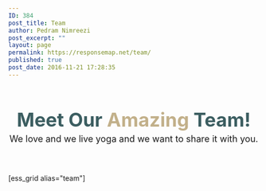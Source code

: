 ```yaml
---
ID: 384
post_title: Team
author: Pedram Nimreezi
post_excerpt: ""
layout: page
permalink: https://responsemap.net/team/
published: true
post_date: 2016-11-21 17:28:35
---
```

<div style="text-align: center;">
    <h4 style="margin: 60px 0 0 0;"><span style="font-size: 38px; color: #3c5e61; line-height: 1.2; font-weight: bold;">Meet Our <span style="color: #C2B08A;">Amazing</span> Team!</span></h4>
    <div style="margin: 5px 0 60px; font-size: 18px;">We love and we live yoga and we want to share it with you.</div>
</div>

[ess_grid alias="team"]